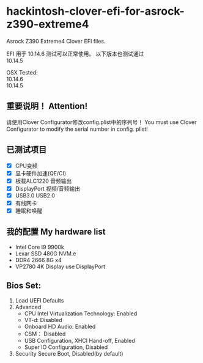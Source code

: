 # hackintosh-clover-efi-for-asrock-z390-extreme4
Asrock Z390 Extreme4 Clover EFI files.

EFI 用于 10.14.6 测试可以正常使用。
以下版本也测试通过   
10.14.5   

OSX Tested:   
10.14.6   
10.14.5   

## 重要说明！ Attention!
请使用Clover Configurator修改config.plist中的序列号！
You must use Clover Configurator to modify the serial number in config. plist!

## 已测试项目
- [x] CPU变频
- [x] 显卡硬件加速(QE/CI)
- [x] 板载ALC1220 音频输出 
- [x] DisplayPort 视频/音频输出
- [x] USB3.0 USB2.0
- [x] 有线网卡
- [x] 睡眠和唤醒

## 我的配置 My hardware list
- Intel Core I9 9900k
- Lexar SSD 480G NVM.e
- DDR4 2666 8G x4 
- VP2780 4K Display use DisplayPort

## Bios Set:	
1. Load UEFI Defaults	
2. Advanced	
    - CPU Intel Virtualization Technology: Enabled	 
    - VT-d: Disabled	
    - Onboard HD Audio: Enabled	
    - CSM： Disabled
    - USB Configuration, XHCI Hand-off, Enabled	
    - Super IO Configuration, Disabled	
3. Security	
Secure Boot, Disabled(by default)	
